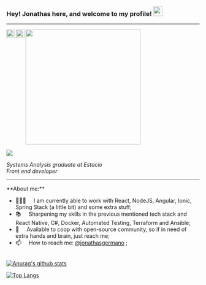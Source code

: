 ### Hey! Jonathas here, and welcome to my profile! <img src="https://media.giphy.com/media/hvRJCLFzcasrR4ia7z/giphy.gif" width="25px">
<hr>

<img src="https://media.giphy.com/media/MeJgB3yMMwIaHmKD4z/giphy.gif" width="300px"> 

<a href="https://www.linkedin.com/in/jonathasgermano/">
  <img align="left" alt="Jonathas' LinkedIN" width="22px" src="https://cdn.jsdelivr.net/npm/simple-icons@v3/icons/linkedin.svg"/>
</a>

<a href="https://www.instagram.com/jonathasgermano/">
  <img align="left" alt="Jonathas' Instagram" width="22px" src="https://cdn.jsdelivr.net/npm/simple-icons@v3/icons/instagram.svg" />
</a>

![](https://visitor-badge.glitch.me/badge?page_id=jonathas3c.jonathas3c)

<p><em>Systems Analysis graduate at Estacio</br>
Front end developer </em></p>
<hr>
**About me:**

- 👨🏽‍💻 &nbsp;&nbsp;&nbsp; I am currently able to work with React, NodeJS, Angular, Ionic, Spring Stack (a little bit)  and some extra stuff;
- 📚 &nbsp;&nbsp;&nbsp; Sharpening my skills in  the previous mentioned tech stack and React Native, C#, Docker, Automated Testing, Terraform and Ansible; 
- 💬 &nbsp;&nbsp;&nbsp; Available to coop with open-source community, so if in need of extra hands and brain, just reach me;  
- 📫 &nbsp;&nbsp;&nbsp; How to reach me: [@jonathasgermano](https://www.linkedin.com/in/jonathasgermano/) ;

<br/>[![Anurag's github stats](https://github-readme-stats.vercel.app/api?username=jonathas3c&count_private=true&count_private=true&theme=great-gatsby&hide=prs,issues,contribs)](https://github.com/anuraghazra/github-readme-stats)

[![Top Langs](https://github-readme-stats.vercel.app/api/top-langs/?username=jonathas3c&layout=compact&theme=great-gatsby)](https://github.com/anuraghazra/github-readme-stats)
